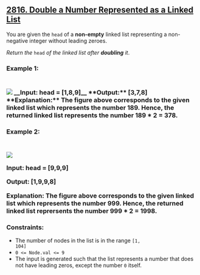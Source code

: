 <h2> <a href = "https://leetcode.com/problems/double-a-number-represented-as-a-linked-list"> 2816. Double a Number Represented as a Linked List</a></h2>

You are given the <code>head</code> of a <strong>non-empty</strong> linked list representing a non-negative integer without leading zeroes.

<em>Return the</em> <code>head</code> <em>of the linked list after <strong>doubling</strong> it</em>.

 

<h3><strong>Example 1:</strong><h3><br>
<img src = "https://assets.leetcode.com/uploads/2023/05/28/example.png">
__Input: head = [1,8,9]__
**Output:** [3,7,8]
**Explanation:** The figure above corresponds to the given linked list which represents the number 189. Hence, the returned linked list represents the number 189 * 2 = 378.

<h3><strong>Example 2:</strong><h3><br>
<img src = "https://assets.leetcode.com/uploads/2023/05/28/example2.png">
<p><strong>Input:</strong> head = [9,9,9]<p>
<p><strong>Output:</strong> [1,9,9,8]<p>
<p><strong>Explanation:</strong> The figure above corresponds to the given linked list which represents the number 999. Hence, the returned linked list reprersents the number 999 * 2 = 1998.<p>

<h3>Constraints:</h3>

- The number of nodes in the list is in the range <code>[1, 104]</code>
- <code>0 <= Node.val <= 9</code>
- The input is generated such that the list represents a number that does not have leading zeros, except the number <code>0</code> itself.


